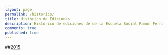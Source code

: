```yaml
---
layout: page
permalink: /historico/
title: Histórico de Ediciones
description: Histórico de ediciones de de la Escuela Social Ramón Fernández Durán
comments: true
published: true
---
```


##[2015](/historico/2015/)